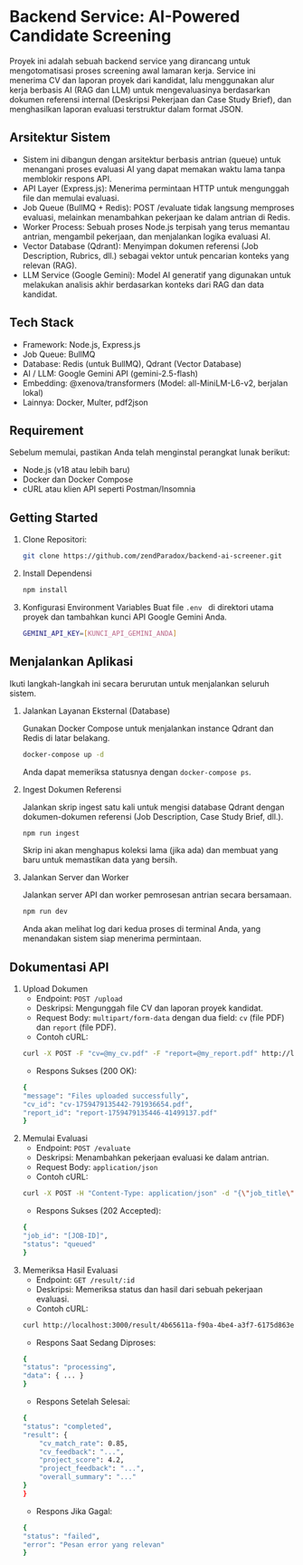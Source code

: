 # Backend Service: AI-Powered Candidate Screening

Proyek ini adalah sebuah backend service yang dirancang untuk mengotomatisasi proses screening awal lamaran kerja. Service ini menerima CV dan laporan proyek dari kandidat, lalu menggunakan alur kerja berbasis AI (RAG dan LLM) untuk mengevaluasinya berdasarkan dokumen referensi internal (Deskripsi Pekerjaan dan Case Study Brief), dan menghasilkan laporan evaluasi terstruktur dalam format JSON.

## Arsitektur Sistem

- Sistem ini dibangun dengan arsitektur berbasis antrian (queue) untuk menangani proses evaluasi AI yang dapat memakan waktu lama tanpa memblokir respons API.
- API Layer (Express.js): Menerima permintaan HTTP untuk mengunggah file dan memulai evaluasi.
- Job Queue (BullMQ + Redis): POST /evaluate tidak langsung memproses evaluasi, melainkan menambahkan pekerjaan ke dalam antrian di Redis.
- Worker Process: Sebuah proses Node.js terpisah yang terus memantau antrian, mengambil pekerjaan, dan menjalankan logika evaluasi AI.
- Vector Database (Qdrant): Menyimpan dokumen referensi (Job Description, Rubrics, dll.) sebagai vektor untuk pencarian konteks yang relevan (RAG).
- LLM Service (Google Gemini): Model AI generatif yang digunakan untuk melakukan analisis akhir berdasarkan konteks dari RAG dan data kandidat.

## Tech Stack

- Framework: Node.js, Express.js
- Job Queue: BullMQ
- Database: Redis (untuk BullMQ), Qdrant (Vector Database)
- AI / LLM: Google Gemini API (gemini-2.5-flash)
- Embedding: @xenova/transformers (Model: all-MiniLM-L6-v2, berjalan lokal)
- Lainnya: Docker, Multer, pdf2json

## Requirement

Sebelum memulai, pastikan Anda telah menginstal perangkat lunak berikut:

- Node.js (v18 atau lebih baru)
- Docker dan Docker Compose
- cURL atau klien API seperti Postman/Insomnia

## Getting Started

1. Clone Repositori:
   ```bash
   git clone https://github.com/zendParadox/backend-ai-screener.git
   ```
2. Install Dependensi
   ```bash
   npm install
   ```
3. Konfigurasi Environment Variables
   Buat file `.env ` di direktori utama proyek dan tambahkan kunci API Google Gemini Anda.
   ```bash
   GEMINI_API_KEY=[KUNCI_API_GEMINI_ANDA]
   ```

## Menjalankan Aplikasi

Ikuti langkah-langkah ini secara berurutan untuk menjalankan seluruh sistem.

1. Jalankan Layanan Eksternal (Database)

   Gunakan Docker Compose untuk menjalankan instance Qdrant dan Redis di latar belakang.

   ```bash
   docker-compose up -d
   ```

   Anda dapat memeriksa statusnya dengan `docker-compose ps`.

2. Ingest Dokumen Referensi

   Jalankan skrip ingest satu kali untuk mengisi database Qdrant dengan dokumen-dokumen referensi (Job Description, Case Study Brief, dll.).

   ```bash
   npm run ingest
   ```

   Skrip ini akan menghapus koleksi lama (jika ada) dan membuat yang baru untuk memastikan data yang bersih.

3. Jalankan Server dan Worker

   Jalankan server API dan worker pemrosesan antrian secara bersamaan.

   ```bash
   npm run dev
   ```

   Anda akan melihat log dari kedua proses di terminal Anda, yang menandakan sistem siap menerima permintaan.

## Dokumentasi API

1. Upload Dokumen
   - Endpoint: `POST /upload`
   - Deskripsi: Mengunggah file CV dan laporan proyek kandidat.
   - Request Body: `multipart/form-data` dengan dua field: `cv` (file PDF) dan `report` (file PDF).
   - Contoh cURL:
   ```bash
   curl -X POST -F "cv=@my_cv.pdf" -F "report=@my_report.pdf" http://localhost:3000/upload
   ```
   - Respons Sukses (200 OK):
   ```bash
   {
   "message": "Files uploaded successfully",
   "cv_id": "cv-1759479135442-791936654.pdf",
   "report_id": "report-1759479135446-41499137.pdf"
   }
   ```
2. Memulai Evaluasi
   - Endpoint: `POST /evaluate`
   - Deskripsi: Menambahkan pekerjaan evaluasi ke dalam antrian.
   - Request Body: `application/json`
   - Contoh cURL:
   ```bash
   curl -X POST -H "Content-Type: application/json" -d "{\"job_title\":\"Backend Developer\",\"cv_id\":\"[MASUKKAN-CV-ID]\",\"report_id\":\"[MASUKKAN-REPORT-ID]\"}" "http://localhost:3000/evaluate"
   ```
   - Respons Sukses (202 Accepted):
   ```bash
   {
   "job_id": "[JOB-ID]",
   "status": "queued"
   }
   ```
3. Memeriksa Hasil Evaluasi
   - Endpoint: `GET /result/:id`
   - Deskripsi: Memeriksa status dan hasil dari sebuah pekerjaan evaluasi.
   - Contoh cURL:
   ```bash
   curl http://localhost:3000/result/4b65611a-f90a-4be4-a3f7-6175d863e947
   ```
   - Respons Saat Sedang Diproses:
   ```bash
   {
   "status": "processing",
   "data": { ... }
   }
   ```
   - Respons Setelah Selesai:
   ```bash
   {
   "status": "completed",
   "result": {
       "cv_match_rate": 0.85,
       "cv_feedback": "...",
       "project_score": 4.2,
       "project_feedback": "...",
       "overall_summary": "..."
   }
   }
   ```
   - Respons Jika Gagal:
   ```bash
   {
   "status": "failed",
   "error": "Pesan error yang relevan"
   }
   ```
